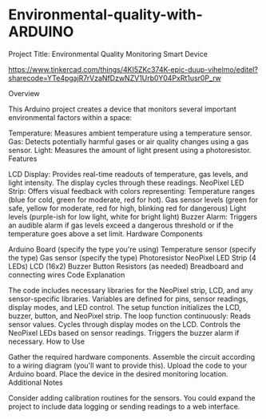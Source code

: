 # Environmental-quality-with-ARDUINO

Project Title: Environmental Quality Monitoring Smart Device


https://www.tinkercad.com/things/4KI5ZKc374K-epic-duup-vihelmo/editel?sharecode=YTe4pgajR7rVzaNfDzwNZV1Urb0Y04PxRt1usr0P_rw

Overview

This Arduino project creates a device that monitors several important environmental factors within a space:

Temperature: Measures ambient temperature using a temperature sensor.
Gas: Detects potentially harmful gases or air quality changes using a gas sensor.
Light: Measures the amount of light present using a photoresistor.
Features

LCD Display: Provides real-time readouts of temperature, gas levels, and light intensity. The display cycles through these readings.
NeoPixel LED Strip: Offers visual feedback with colors representing:
Temperature ranges (blue for cold, green for moderate, red for hot).
Gas sensor levels (green for safe, yellow for moderate, red for high, blinking red for dangerous)
Light levels (purple-ish for low light, white for bright light)
Buzzer Alarm: Triggers an audible alarm if gas levels exceed a dangerous threshold or if the temperature goes above a set limit.
Hardware Components

Arduino Board (specify the type you're using)
Temperature sensor (specify the type)
Gas sensor (specify the type)
Photoresistor
NeoPixel LED Strip (4 LEDs)
LCD (16x2)
Buzzer
Button
Resistors (as needed)
Breadboard and connecting wires
Code Explanation

The code includes necessary libraries for the NeoPixel strip, LCD, and any sensor-specific libraries.
Variables are defined for pins, sensor readings, display modes, and LED control.
The setup function initializes the LCD, buzzer, button, and NeoPixel strip.
The loop function continuously:
Reads sensor values.
Cycles through display modes on the LCD.
Controls the NeoPixel LEDs based on sensor readings.
Triggers the buzzer alarm if necessary.
How to Use

Gather the required hardware components.
Assemble the circuit according to a wiring diagram (you'll want to provide this).
Upload the code to your Arduino board.
Place the device in the desired monitoring location.
Additional Notes

Consider adding calibration routines for the sensors.
You could expand the project to include data logging or sending readings to a web interface.